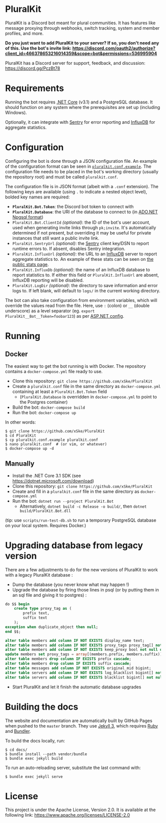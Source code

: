 # PluralKit
PluralKit is a Discord bot meant for plural communities. It has features like message proxying through webhooks, switch tracking, system and member profiles, and more.

**Do you just want to add PluralKit to your server? If so, you don't need any of this. Use the bot's invite link: https://discord.com/oauth2/authorize?client_id=466378653216014359&scope=bot&permissions=536995904**

PluralKit has a Discord server for support, feedback, and discussion: https://discord.gg/PczBt78 

# Requirements
Running the bot requires [.NET Core](https://dotnet.microsoft.com/download) (v3.1) and a PostgreSQL database. It should function on any system where the prerequisites are set up (including Windows).

Optionally, it can integrate with [Sentry](https://sentry.io/welcome/) for error reporting and [InfluxDB](https://www.influxdata.com/products/influxdb-overview/) for aggregate statistics.

# Configuration
Configuring the bot is done through a JSON configuration file. An example of the configuration format can be seen in [`pluralkit.conf.example`](https://github.com/xSke/PluralKit/blob/master/pluralkit.conf.example).
The configuration file needs to be placed in the bot's working directory (usually the repository root) and must be called `pluralkit.conf`.

The configuration file is in JSON format (albeit with a `.conf` extension). The following keys are available (using `.` to indicate a nested object level), bolded key names are required:
* **`PluralKit.Bot.Token`**: the Discord bot token to connect with
* **`PluralKit.Database`**: the URI of the database to connect to (in [ADO.NET Npgsql format](https://www.connectionstrings.com/npgsql/))
* `PluralKit.Bot.ClientId` *(optional)*: the ID of the bot's user account, used when generating invite links through `pk;invite`. It's automatically determined if not present, but overriding it may be useful for private instances that still want a public invite link.
* `PluralKit.SentryUrl` *(optional)*: the [Sentry](https://sentry.io/welcome/) client key/DSN to report runtime errors to. If absent, disables Sentry integration.
* `PluralKit.InfluxUrl` *(optional)*: the URL to an [InfluxDB](https://www.influxdata.com/products/influxdb-overview/) server to report aggregate statistics to. An example of these stats can be seen on [the public stats page](https://stats.pluralkit.me). 
* `PluralKit.InfluxDb` *(optional)*: the name of an InfluxDB database to report statistics to. If either this field or `PluralKit.InfluxUrl` are absent, InfluxDB reporting will be disabled.
* `PluralKit.LogDir` *(optional)*: the directory to save information and error logs to. If left blank, will default to `logs/` in the current working directory.

The bot can also take configuration from environment variables, which will override the values read from the file. Here, use `:` (colon) or `__` (double underscore) as a level separator (eg. `export PluralKit__Bot__Token=foobar123`) as per [ASP.NET config](https://docs.microsoft.com/en-us/aspnet/core/fundamentals/configuration/?view=aspnetcore-3.1#environment-variables).

# Running

## Docker
The easiest way to get the bot running is with Docker. The repository contains a `docker-compose.yml` file ready to use.

* Clone this repository: `git clone https://github.com/xSke/PluralKit`
* Create a `pluralkit.conf` file in the same directory as `docker-compose.yml` containing at least a `PluralKit.Bot.Token` field
  * (`PluralKit.Database` is overridden in `docker-compose.yml` to point to the Postgres container)
* Build the bot: `docker-compose build`
* Run the bot: `docker-compose up`

In other words:
```
$ git clone https://github.com/xSke/PluralKit
$ cd PluralKit
$ cp pluralkit.conf.example pluralkit.conf
$ nano pluralkit.conf  # (or vim, or whatever)
$ docker-compose up -d
```

## Manually
* Install the .NET Core 3.1 SDK (see https://dotnet.microsoft.com/download)
* Clone this repository: `git clone https://github.com/xSke/PluralKit`
* Create and fill in a `pluralkit.conf` file in the same directory as `docker-compose.yml`
* Run the bot: `dotnet run --project PluralKit.Bot`
  * Alternatively, `dotnet build -c Release -o build/`, then `dotnet build/PluralKit.Bot.dll`

(tip: use `scripts/run-test-db.sh` to run a temporary PostgreSQL database on your local system. Requires Docker.)

# Upgrading database from legacy version
There are a few adjustments to do for the new versions of PluralKit to work with a legacy PluralKit database :

* Dump the database (you never know what may happen !)
* Upgrade the database by firing those lines in psql (or by putting them in an sql file and giving it to postgres) :
```sql
do $$ begin
    create type proxy_tag as (
        prefix text,
        suffix text
    );
exception when duplicate_object then null;
end $$;

alter table members add column IF NOT EXISTS display_name text;
alter table members add column IF NOT EXISTS proxy_tags proxy_tag[] not null default array[]::proxy_tag[];
alter table members add column IF NOT EXISTS keep_proxy bool not null default false;
update members set proxy_tags = array[(members.prefix, members.suffix)]::proxy_tag[] where members.prefix is not null or members.suffix is not null;
alter table members drop column IF EXISTS prefix cascade;
alter table members drop column IF EXISTS suffix cascade;
alter table messages add column IF NOT EXISTS original_mid bigint;
alter table servers add column IF NOT EXISTS log_blacklist bigint[] not null default array[]::bigint[];
alter table servers add column IF NOT EXISTS blacklist bigint[] not null default array[]::bigint[];
```
* Start PluralKit and let it finish the automatic database upgrades 

# Building the docs
The website and documentation are automatically built by GitHub Pages when pushed to the `master` branch. They use [Jekyll 3](https://jekyllrb.com), which requires [Ruby](https://www.ruby-lang.org) and [Bundler](https://bundler.io/).

To build the docs locally, run:
```
$ cd docs/
$ bundle install --path vendor/bundle
$ bundle exec jekyll build
```

To run an auto-reloading server, substitute the last command with:

    $ bundle exec jekyll serve 

# License
This project is under the Apache License, Version 2.0. It is available at the following link: https://www.apache.org/licenses/LICENSE-2.0

